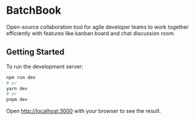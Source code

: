 # BatchBook

Open-source collaboration tool for agile developer teams to work together efficiently with features like kanban board and chat discussion room.

## Getting Started

To run the development server:

```bash
npm run dev
# or
yarn dev
# or
pnpm dev
```

Open [http://localhost:3000](http://localhost:3000) with your browser to see the result.
